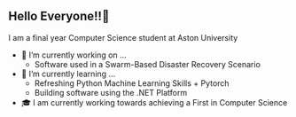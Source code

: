 ## Hello Everyone!!👋

I am a final year Computer Science student at Aston University

- 🔭 I’m currently working on ...
  - Software used in a Swarm-Based Disaster Recovery Scenario
- 🌱 I’m currently learning ...
  - Refreshing Python Machine Learning Skills + Pytorch
  - Building software using the .NET Platform
- 🎓 I am currently working towards achieving a First in Computer Science


